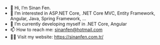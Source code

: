 - 👋 Hi, I’m Sinan Fen.
- 👀 I’m interested in ASP.NET Core, .NET Core MVC, Entity Framework, Angular, Java, Spring Framework, ...
- 🌱 I’m currently developing myself in .NET Core, Angular
- 📫 How to reach me: sinanfen@hotmail.com
- 👨‍💻 Visit my website: https://sinanfen.com.tr/
<!---
sinanfen/sinanfen is a ✨ special ✨ repository because its `README.md` (this file) appears on your GitHub profile.
You can click the Preview link to take a look at your changes.
--->
